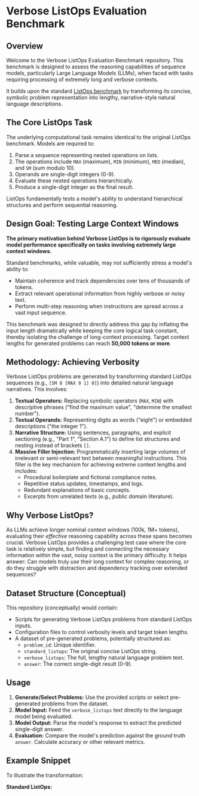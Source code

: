 # Verbose ListOps Evaluation Benchmark

## Overview

Welcome to the Verbose ListOps Evaluation Benchmark repository. This benchmark is designed to assess the reasoning capabilities of sequence models, particularly Large Language Models (LLMs), when faced with tasks requiring processing of extremely long and verbose contexts.

It builds upon the standard [ListOps benchmark](https://arxiv.org/abs/1804.06028) by transforming its concise, symbolic problem representation into lengthy, narrative-style natural language descriptions.

## The Core ListOps Task

The underlying computational task remains identical to the original ListOps benchmark. Models are required to:

1.  Parse a sequence representing nested operations on lists.
2.  The operations include `MAX` (maximum), `MIN` (minimum), `MED` (median), and `SM` (sum modulo 10).
3.  Operands are single-digit integers (0-9).
4.  Evaluate these nested operations hierarchically.
5.  Produce a single-digit integer as the final result.

ListOps fundamentally tests a model's ability to understand hierarchical structures and perform sequential reasoning.

## Design Goal: Testing Large Context Windows

**The primary motivation behind Verbose ListOps is to rigorously evaluate model performance specifically on tasks involving extremely large context windows.**

Standard benchmarks, while valuable, may not sufficiently stress a model's ability to:

* Maintain coherence and track dependencies over tens of thousands of tokens.
* Extract relevant operational information from highly verbose or noisy text.
* Perform multi-step reasoning when instructions are spread across a vast input sequence.

This benchmark was designed to directly address this gap by inflating the input length dramatically while keeping the core logical task constant, thereby isolating the challenge of long-context processing. Target context lengths for generated problems can reach **50,000 tokens or more**.

## Methodology: Achieving Verbosity

Verbose ListOps problems are generated by transforming standard ListOps sequences (e.g., `[SM 8 [MAX 9 1] 0]`) into detailed natural language narratives. This involves:

1.  **Textual Operators:** Replacing symbolic operators (`MAX`, `MIN`) with descriptive phrases ("find the maximum value", "determine the smallest number").
2.  **Textual Operands:** Representing digits as words ("eight") or embedded descriptions ("the integer 1").
3.  **Narrative Structure:** Using sentences, paragraphs, and explicit sectioning (e.g., "Part 1", "Section A.1") to define list structures and nesting instead of brackets `[]`.
4.  **Massive Filler Injection:** Programmatically inserting large volumes of irrelevant or semi-relevant text between meaningful instructions. This filler is the key mechanism for achieving extreme context lengths and includes:
    * Procedural boilerplate and fictional compliance notes.
    * Repetitive status updates, timestamps, and logs.
    * Redundant explanations of basic concepts.
    * Excerpts from unrelated texts (e.g., public domain literature).

## Why Verbose ListOps?

As LLMs achieve longer nominal context windows (100k, 1M+ tokens), evaluating their *effective* reasoning capability across these spans becomes crucial. Verbose ListOps provides a challenging test case where the core task is relatively simple, but finding and connecting the necessary information within the vast, noisy context is the primary difficulty. It helps answer: Can models truly *use* their long context for complex reasoning, or do they struggle with distraction and dependency tracking over extended sequences?

## Dataset Structure (Conceptual)

This repository (conceptually) would contain:

* Scripts for generating Verbose ListOps problems from standard ListOps inputs.
* Configuration files to control verbosity levels and target token lengths.
* A dataset of pre-generated problems, potentially structured as:
    * `problem_id`: Unique identifier.
    * `standard_listops`: The original concise ListOps string.
    * `verbose_listops`: The full, lengthy natural language problem text.
    * `answer`: The correct single-digit result (0-9).

## Usage

1.  **Generate/Select Problems:** Use the provided scripts or select pre-generated problems from the dataset.
2.  **Model Input:** Feed the `verbose_listops` text directly to the language model being evaluated.
3.  **Model Output:** Parse the model's response to extract the predicted single-digit answer.
4.  **Evaluation:** Compare the model's prediction against the ground truth `answer`. Calculate accuracy or other relevant metrics.

## Example Snippet

To illustrate the transformation:

**Standard ListOps:**
